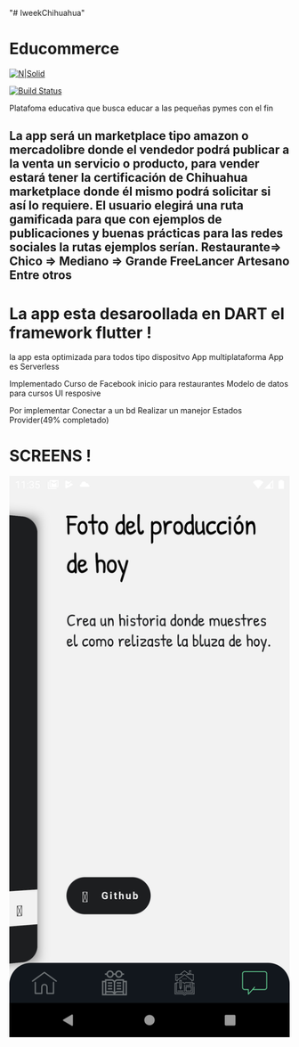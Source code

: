 "# IweekChihuahua" 
# Educommerce 

[![N|Solid](https://cldup.com/dTxpPi9lDf.thumb.png)](https://nodesource.com/products/nsolid)

[![Build Status](https://travis-ci.org/joemccann/dillinger.svg?branch=master)](https://travis-ci.org/joemccann/dillinger)

Platafoma educativa que busca educar a las pequeñas pymes con el fin 

La app será un marketplace tipo amazon o mercadolibre donde el vendedor podrá publicar a la venta un servicio o producto, para vender estará tener la certificación de Chihuahua marketplace donde él mismo podrá solicitar si así lo requiere.
El usuario elegirá una ruta gamificada para que con ejemplos de  publicaciones y  buenas prácticas para las redes sociales la rutas ejemplos serían.
Restaurante=> Chico => Mediano => Grande 
FreeLancer
Artesano 
Entre otros 
----


# La app esta desaroollada en DART el framework flutter !
 la app esta optimizada para todos tipo dispositvo
 App multiplataforma
 App es Serverless
 
Implementado
Curso de Facebook inicio para restaurantes
Modelo de datos para cursos
UI resposive

Por implementar
Conectar a un bd 
Realizar un manejor Estados Provider(49% completado)


# SCREENS !
![image](https://github.com/javierflo88/IweekChihuahua/blob/master/Screenshot_1601163346.png)
